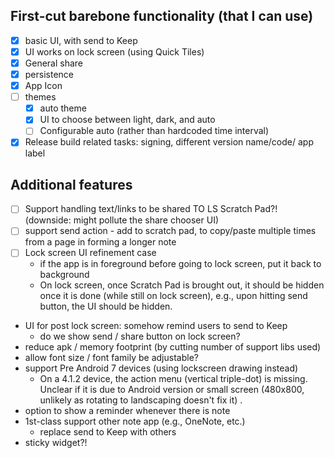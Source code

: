 ## First-cut barebone functionality (that I can use)
- [x] basic UI, with send to Keep
- [x] UI works on lock screen (using Quick Tiles)
- [x] General share
- [x] persistence
- [x] App Icon
- [ ] themes
    - [x] auto theme
    - [x] UI to choose between light, dark, and auto
    - [ ] Configurable auto (rather than hardcoded time interval)
- [x] Release build related tasks: signing, different version name/code/ app label

## Additional features
- [ ] Support handling text/links to be shared TO LS Scratch Pad?! (downside: might pollute the share chooser UI) 
- [ ] support send action - add to scratch pad, to copy/paste multiple times from a page in forming a longer note
- [ ] Lock screen UI refinement case
    - if the app is in foreground before going to lock screen, put it back to background
    - On lock screen, once Scratch Pad is brought out, it should be hidden once it is done (while still on lock screen), 
    e.g., upon hitting send button, the UI should be hidden.    
- UI for post lock screen: somehow remind users to send to Keep
    - do we show send / share button on lock screen?
- reduce apk / memory footprint (by cutting number of support libs used)
- allow font size / font family be adjustable?
- support Pre Android 7 devices (using lockscreen drawing instead)
    - On a 4.1.2 device, the action menu (vertical triple-dot) is missing. Unclear if it is due to Android version or small screen (480x800, unlikely as rotating to landscaping doesn't fix it) .
- option to show a reminder whenever there is note
- 1st-class support other note app (e.g., OneNote, etc.)
    - replace send to Keep with others
- sticky widget?!